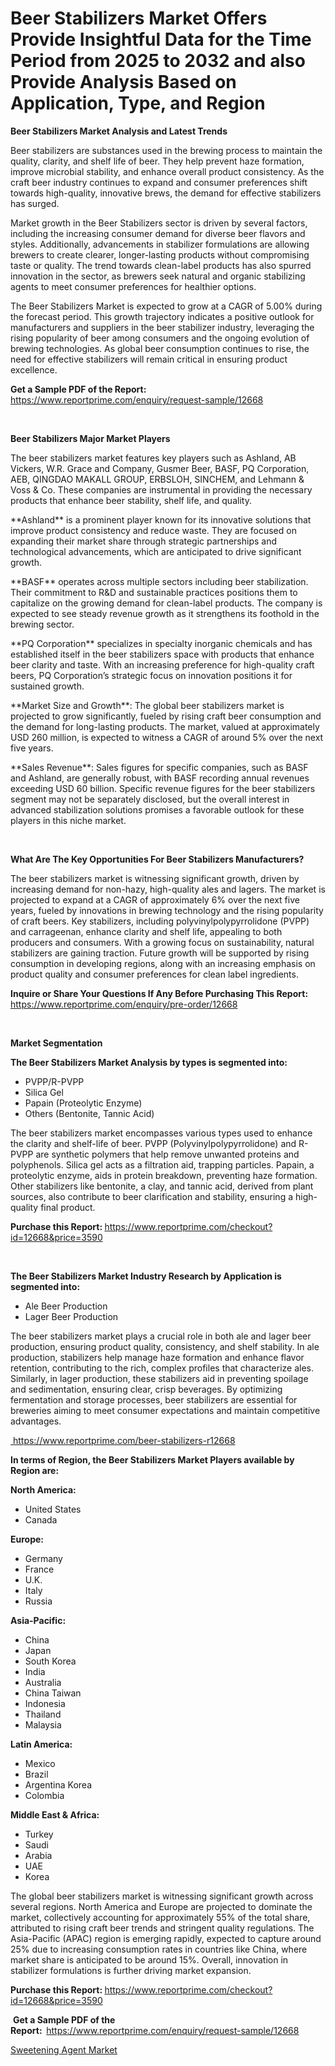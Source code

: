 <p><h1>Beer Stabilizers Market Offers Provide Insightful Data for the Time Period from 2025 to 2032 and also Provide Analysis Based on Application, Type, and Region</h1></p><p><strong>Beer Stabilizers Market Analysis and Latest Trends</strong></p>
<p><p>Beer stabilizers are substances used in the brewing process to maintain the quality, clarity, and shelf life of beer. They help prevent haze formation, improve microbial stability, and enhance overall product consistency. As the craft beer industry continues to expand and consumer preferences shift towards high-quality, innovative brews, the demand for effective stabilizers has surged.</p><p>Market growth in the Beer Stabilizers sector is driven by several factors, including the increasing consumer demand for diverse beer flavors and styles. Additionally, advancements in stabilizer formulations are allowing brewers to create clearer, longer-lasting products without compromising taste or quality. The trend towards clean-label products has also spurred innovation in the sector, as brewers seek natural and organic stabilizing agents to meet consumer preferences for healthier options.</p><p>The Beer Stabilizers Market is expected to grow at a CAGR of 5.00% during the forecast period. This growth trajectory indicates a positive outlook for manufacturers and suppliers in the beer stabilizer industry, leveraging the rising popularity of beer among consumers and the ongoing evolution of brewing technologies. As global beer consumption continues to rise, the need for effective stabilizers will remain critical in ensuring product excellence.</p></p>
<p><strong>Get a Sample PDF of the Report:&nbsp;</strong> <a href="https://www.reportprime.com/enquiry/request-sample/12668?utm_campaign=1892&utm_medium=2&utm_source=Github&utm_content=ia&utm_term=19032025&utm_id=beer-stabilizers">https://www.reportprime.com/enquiry/request-sample/12668</a></p>
<p>&nbsp;</p>
<p><strong>Beer Stabilizers Major Market Players</strong></p>
<p><p>The beer stabilizers market features key players such as Ashland, AB Vickers, W.R. Grace and Company, Gusmer Beer, BASF, PQ Corporation, AEB, QINGDAO MAKALL GROUP, ERBSLOH, SINCHEM, and Lehmann & Voss & Co. These companies are instrumental in providing the necessary products that enhance beer stability, shelf life, and quality.</p><p>**Ashland** is a prominent player known for its innovative solutions that improve product consistency and reduce waste. They are focused on expanding their market share through strategic partnerships and technological advancements, which are anticipated to drive significant growth.</p><p>**BASF** operates across multiple sectors including beer stabilization. Their commitment to R&D and sustainable practices positions them to capitalize on the growing demand for clean-label products. The company is expected to see steady revenue growth as it strengthens its foothold in the brewing sector.</p><p>**PQ Corporation** specializes in specialty inorganic chemicals and has established itself in the beer stabilizers space with products that enhance beer clarity and taste. With an increasing preference for high-quality craft beers, PQ Corporation’s strategic focus on innovation positions it for sustained growth.</p><p>**Market Size and Growth**: The global beer stabilizers market is projected to grow significantly, fueled by rising craft beer consumption and the demand for long-lasting products. The market, valued at approximately USD 260 million, is expected to witness a CAGR of around 5% over the next five years.</p><p>**Sales Revenue**: Sales figures for specific companies, such as BASF and Ashland, are generally robust, with BASF recording annual revenues exceeding USD 60 billion. Specific revenue figures for the beer stabilizers segment may not be separately disclosed, but the overall interest in advanced stabilization solutions promises a favorable outlook for these players in this niche market.</p></p>
<p>&nbsp;</p>
<p><strong>What Are The Key Opportunities For Beer Stabilizers Manufacturers?</strong></p>
<p><p>The beer stabilizers market is witnessing significant growth, driven by increasing demand for non-hazy, high-quality ales and lagers. The market is projected to expand at a CAGR of approximately 6% over the next five years, fueled by innovations in brewing technology and the rising popularity of craft beers. Key stabilizers, including polyvinylpolypyrrolidone (PVPP) and carrageenan, enhance clarity and shelf life, appealing to both producers and consumers. With a growing focus on sustainability, natural stabilizers are gaining traction. Future growth will be supported by rising consumption in developing regions, along with an increasing emphasis on product quality and consumer preferences for clean label ingredients.</p></p>
<p><strong>Inquire or Share Your Questions If Any Before Purchasing This Report:</strong> <a href="https://www.reportprime.com/enquiry/pre-order/12668?utm_campaign=1892&utm_medium=2&utm_source=Github&utm_content=ia&utm_term=19032025&utm_id=beer-stabilizers">https://www.reportprime.com/enquiry/pre-order/12668</a></p>
<p>&nbsp;</p>
<p><strong>Market Segmentation</strong></p>
<p><strong>The Beer Stabilizers Market Analysis by types is segmented into:</strong></p>
<p><ul><li>PVPP/R-PVPP</li><li>Silica Gel</li><li>Papain (Proteolytic Enzyme)</li><li>Others (Bentonite, Tannic Acid)</li></ul></p>
<p><p>The beer stabilizers market encompasses various types used to enhance the clarity and shelf-life of beer. PVPP (Polyvinylpolypyrrolidone) and R-PVPP are synthetic polymers that help remove unwanted proteins and polyphenols. Silica gel acts as a filtration aid, trapping particles. Papain, a proteolytic enzyme, aids in protein breakdown, preventing haze formation. Other stabilizers like bentonite, a clay, and tannic acid, derived from plant sources, also contribute to beer clarification and stability, ensuring a high-quality final product.</p></p>
<p><strong>Purchase this Report:&nbsp;</strong><a href="https://www.reportprime.com/checkout?id=12668&price=3590&utm_campaign=1892&utm_medium=2&utm_source=Github&utm_content=ia&utm_term=19032025&utm_id=beer-stabilizers">https://www.reportprime.com/checkout?id=12668&price=3590</a></p>
<p>&nbsp;</p>
<p><strong>The Beer Stabilizers Market Industry Research by Application is segmented into:</strong></p>
<p><ul><li>Ale Beer Production</li><li>Lager Beer Production</li></ul></p>
<p><p>The beer stabilizers market plays a crucial role in both ale and lager beer production, ensuring product quality, consistency, and shelf stability. In ale production, stabilizers help manage haze formation and enhance flavor retention, contributing to the rich, complex profiles that characterize ales. Similarly, in lager production, these stabilizers aid in preventing spoilage and sedimentation, ensuring clear, crisp beverages. By optimizing fermentation and storage processes, beer stabilizers are essential for breweries aiming to meet consumer expectations and maintain competitive advantages.</p></p>
<p><a href="https://www.reportprime.com/beer-stabilizers-r12668?utm_campaign=1892&utm_medium=2&utm_source=Github&utm_content=ia&utm_term=19032025&utm_id=beer-stabilizers">&nbsp;https://www.reportprime.com/beer-stabilizers-r12668</a></p>
<p><strong>In terms of Region, the Beer Stabilizers Market Players available by Region are:</strong></p>
<p>
    <p> <strong> North America: </strong>
        <ul>
            <li>United States</li>
            <li>Canada</li>
        </ul>
        </p> 
    <p> <strong> Europe: </strong>
        <ul>
            <li>Germany</li>
            <li>France</li>
            <li>U.K.</li>
            <li>Italy</li>
            <li>Russia</li>
        </ul>
        </p> 
    <p> <strong> Asia-Pacific: </strong>
        <ul>
            <li>China</li>
            <li>Japan</li>
            <li>South Korea</li>
            <li>India</li>
            <li>Australia</li>
            <li>China Taiwan</li>
            <li>Indonesia</li>
            <li>Thailand</li>
            <li>Malaysia</li>
        </ul>
        </p> 
    <p> <strong> Latin America: </strong>
        <ul>
            <li>Mexico</li>
            <li>Brazil</li>
            <li>Argentina Korea</li>
            <li>Colombia</li>
        </ul>
        </p> 
    <p> <strong> Middle East & Africa: </strong>
        <ul>
            <li>Turkey</li>
            <li>Saudi</li>
            <li>Arabia</li>
            <li>UAE</li>
            <li>Korea</li>
        </ul>
    </p>
    </p>
<p><p>The global beer stabilizers market is witnessing significant growth across several regions. North America and Europe are projected to dominate the market, collectively accounting for approximately 55% of the total share, attributed to rising craft beer trends and stringent quality regulations. The Asia-Pacific (APAC) region is emerging rapidly, expected to capture around 25% due to increasing consumption rates in countries like China, where market share is anticipated to be around 15%. Overall, innovation in stabilizer formulations is further driving market expansion.</p></p>
<p><strong>Purchase this Report: </strong><a href="https://www.reportprime.com/checkout?id=12668&price=3590&utm_campaign=1892&utm_medium=2&utm_source=Github&utm_content=ia&utm_term=19032025&utm_id=beer-stabilizers">https://www.reportprime.com/checkout?id=12668&price=3590</a></p>
<p>&nbsp;<strong>Get a Sample PDF of the Report:&nbsp;&nbsp;</strong><a href="https://www.reportprime.com/enquiry/request-sample/12668?utm_campaign=1892&utm_medium=2&utm_source=Github&utm_content=ia&utm_term=19032025&utm_id=beer-stabilizers">https://www.reportprime.com/enquiry/request-sample/12668</a></p>
<p><strong></strong></p>
<p><p><a href="https://github.com/provorikovar/Market-Research-Report-List-7/blob/main/sweetening-agent-market.md?utm_campaign=1892&utm_medium=2&utm_source=Github&utm_content=ia&utm_term=19032025&utm_id=beer-stabilizers">Sweetening Agent Market</a></p></p>